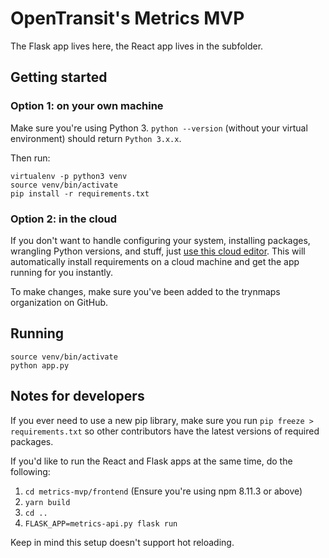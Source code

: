# OpenTransit's Metrics MVP

The Flask app lives here, the React app lives in the subfolder.

## Getting started

### Option 1: on your own machine

Make sure you're using Python 3. `python --version` (without your virtual environment) should return `Python 3.x.x`.

Then run:

```
virtualenv -p python3 venv
source venv/bin/activate
pip install -r requirements.txt
```

### Option 2: in the cloud

If you don't want to handle configuring your system, installing packages,
wrangling Python versions, and stuff, just [use this cloud editor](http://gitpod.io#https://github.com/trynmaps/metrics-mvp).
This will automatically install requirements on a cloud machine
and get the app running for you instantly.

To make changes, make sure you've been added to the trynmaps organization
on GitHub.


## Running

```
source venv/bin/activate
python app.py
```

## Notes for developers

If you ever need to use a new pip library, make sure you run `pip freeze > requirements.txt` so other contributors have the latest versions of required packages.

If you'd like to run the React and Flask apps at the same time, do the following:
1. `cd metrics-mvp/frontend` (Ensure you're using npm 8.11.3 or above)
2. `yarn build`
3. `cd ..`
4. `FLASK_APP=metrics-api.py flask run`

Keep in mind this setup doesn't support hot reloading.
